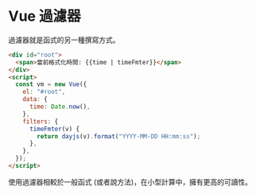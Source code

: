 # Vue 過濾器

過濾器就是函式的另一種撰寫方式。

```html
<div id="root">
  <span>當前格式化時間: {{time | timeFmter}}</span>
</div>
<script>
  const vm = new Vue({
    el: "#root",
    data: {
      time: Date.now(),
    },
    filters: {
      timeFmter(v) {
        return dayjs(v).format("YYYY-MM-DD HH:mm:ss");
      },
    },
  });
</script>
```

使用過濾器相較於一般函式 (或者說方法)，在小型計算中，擁有更高的可讀性。

